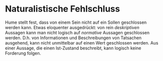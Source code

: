 # Naturalistische Fehlschluss
Hume stellt fest, dass von einem Sein nicht auf ein Sollen geschlossen werden kann. Etwas eloquenter ausgedrückt: von rein *deskriptiven* Aussagen kann man nicht logisch auf *normative* Aussagen geschlossen werden. D.h. von Informationen und Beschreibungen von Tatsachen ausgehend, kann nicht unmittelbar auf einen Wert geschlossen werden. Aus einer Aussage, die einen Ist-Zustand beschreibt, kann logisch keine Forderung folgen.
